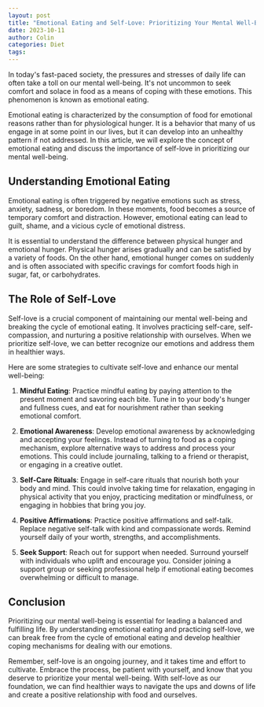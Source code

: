 ```yaml
---
layout: post
title: "Emotional Eating and Self-Love: Prioritizing Your Mental Well-Being"
date: 2023-10-11
author: Colin
categories: Diet
tags: 
---
```


In today's fast-paced society, the pressures and stresses of daily life can often take a toll on our mental well-being. It's not uncommon to seek comfort and solace in food as a means of coping with these emotions. This phenomenon is known as emotional eating.

Emotional eating is characterized by the consumption of food for emotional reasons rather than for physiological hunger. It is a behavior that many of us engage in at some point in our lives, but it can develop into an unhealthy pattern if not addressed. In this article, we will explore the concept of emotional eating and discuss the importance of self-love in prioritizing our mental well-being.

## Understanding Emotional Eating

Emotional eating is often triggered by negative emotions such as stress, anxiety, sadness, or boredom. In these moments, food becomes a source of temporary comfort and distraction. However, emotional eating can lead to guilt, shame, and a vicious cycle of emotional distress.

It is essential to understand the difference between physical hunger and emotional hunger. Physical hunger arises gradually and can be satisfied by a variety of foods. On the other hand, emotional hunger comes on suddenly and is often associated with specific cravings for comfort foods high in sugar, fat, or carbohydrates.

## The Role of Self-Love

Self-love is a crucial component of maintaining our mental well-being and breaking the cycle of emotional eating. It involves practicing self-care, self-compassion, and nurturing a positive relationship with ourselves. When we prioritize self-love, we can better recognize our emotions and address them in healthier ways.

Here are some strategies to cultivate self-love and enhance our mental well-being:

1. **Mindful Eating**: Practice mindful eating by paying attention to the present moment and savoring each bite. Tune in to your body's hunger and fullness cues, and eat for nourishment rather than seeking emotional comfort.

2. **Emotional Awareness**: Develop emotional awareness by acknowledging and accepting your feelings. Instead of turning to food as a coping mechanism, explore alternative ways to address and process your emotions. This could include journaling, talking to a friend or therapist, or engaging in a creative outlet.

3. **Self-Care Rituals**: Engage in self-care rituals that nourish both your body and mind. This could involve taking time for relaxation, engaging in physical activity that you enjoy, practicing meditation or mindfulness, or engaging in hobbies that bring you joy.

4. **Positive Affirmations**: Practice positive affirmations and self-talk. Replace negative self-talk with kind and compassionate words. Remind yourself daily of your worth, strengths, and accomplishments.

5. **Seek Support**: Reach out for support when needed. Surround yourself with individuals who uplift and encourage you. Consider joining a support group or seeking professional help if emotional eating becomes overwhelming or difficult to manage.

## Conclusion

Prioritizing our mental well-being is essential for leading a balanced and fulfilling life. By understanding emotional eating and practicing self-love, we can break free from the cycle of emotional eating and develop healthier coping mechanisms for dealing with our emotions.

Remember, self-love is an ongoing journey, and it takes time and effort to cultivate. Embrace the process, be patient with yourself, and know that you deserve to prioritize your mental well-being. With self-love as our foundation, we can find healthier ways to navigate the ups and downs of life and create a positive relationship with food and ourselves.
